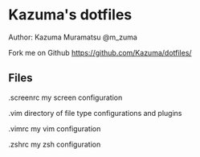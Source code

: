 # Kazuma's dotfiles

Author: Kazuma Muramatsu @m\_zuma

Fork me on Github https://github.com/Kazuma/dotfiles/


## Files

.screenrc
    my screen configuration

.vim
    directory of file type configurations and plugins

.vimrc
    my vim configuration

.zshrc
    my zsh configuration
